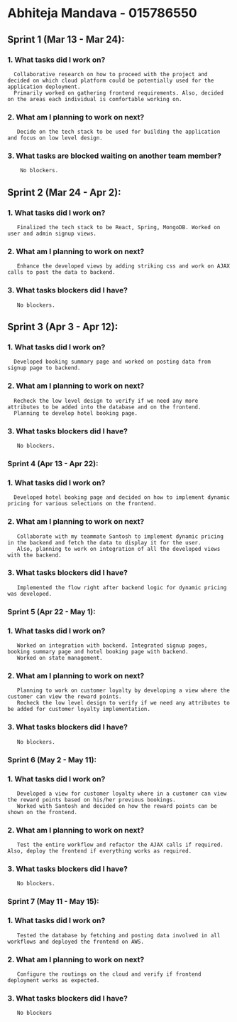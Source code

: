 # Abhiteja Mandava - 015786550

## Sprint 1 (Mar 13 - Mar 24):

### 1. What tasks did I work on?
      Collaborative research on how to proceed with the project and decided on which cloud platform could be potentially used for the application deployment. 
      Primarily worked on gathering frontend requirements. Also, decided on the areas each individual is comfortable working on.
      
### 2. What am I planning to work on next?
       Decide on the tech stack to be used for building the application and focus on low level design.
       
### 3. What tasks are blocked waiting on another team member?
        No blockers.
        

## Sprint 2 (Mar 24 - Apr 2):

### 1. What tasks did I work on?
       Finalized the tech stack to be React, Spring, MongoDB. Worked on user and admin signup views.

### 2. What am I planning to work on next?
       Enhance the developed views by adding striking css and work on AJAX calls to post the data to backend.

### 3. What tasks blockers did I have?
       No blockers.


## Sprint 3 (Apr 3 - Apr 12):

### 1. What tasks did I work on?
      Developed booking summary page and worked on posting data from signup page to backend.

### 2. What am I planning to work on next?
      Recheck the low level design to verify if we need any more attributes to be added into the database and on the frontend.
      Planning to develop hotel booking page.

### 3. What tasks blockers did I have?
       No blockers.


### Sprint 4 (Apr 13 - Apr 22):

### 1. What tasks did I work on?
      Developed hotel booking page and decided on how to implement dynamic pricing for various selections on the frontend.

### 2. What am I planning to work on next?
       Collaborate with my teammate Santosh to implement dynamic pricing in the backend and fetch the data to display it for the user.
       Also, planning to work on integration of all the developed views with the backend.

### 3. What tasks blockers did I have?
       Implemented the flow right after backend logic for dynamic pricing was developed.



### Sprint 5 (Apr 22 - May 1):

### 1. What tasks did I work on?
       Worked on integration with backend. Integrated signup pages, booking summary page and hotel booking page with backend.
       Worked on state management.

### 2. What am I planning to work on next?
       Planning to work on customer loyalty by developing a view where the customer can view the reward points.
       Recheck the low level design to verify if we need any attributes to be added for customer loyalty implementation.
### 3. What tasks blockers did I have?
       No blockers.

### Sprint 6 (May 2 - May 11):

### 1. What tasks did I work on?
       Developed a view for customer loyalty where in a customer can view the reward points based on his/her previous bookings.
       Worked with Santosh and decided on how the reward points can be shown on the frontend.
### 2. What am I planning to work on next?
       Test the entire workflow and refactor the AJAX calls if required. Also, deploy the frontend if everything works as required.

### 3. What tasks blockers did I have?
       No blockers.

### Sprint 7 (May 11 - May 15):

### 1. What tasks did I work on?
       Tested the database by fetching and posting data involved in all workflows and deployed the frontend on AWS.
### 2. What am I planning to work on next?
       Configure the routings on the cloud and verify if frontend deployment works as expected. 

### 3. What tasks blockers did I have?
       No blockers
